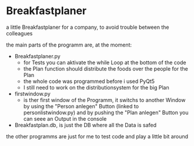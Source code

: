 # Breakfastplaner
a little Breakfastplaner for a company, to avoid trouble between the colleagues

the main parts of the programm are, at the moment:
  - Breakfastplaner.py 
    - for Tests you can aktivate the while Loop at the bottom of the code
    - the Plan function should distribute the foods over the people for the Plan
    - the whole code was programmed before i used PyQt5 
    - I still need to work on the distributionsystem for the big Plan
  - firstwindow.py
    - is ther first window of the Programm, it switchs to another Window by using the "Person anlegen" Button 
      (linked to personlistwindow.py) and by pushing the "Plan anlegen" Button you can seee an Output in the console 
  - Breakfastplan.db, is just the DB where all the Data is safed
  
  the other programms are just for me to test code and play a little bit around
  
